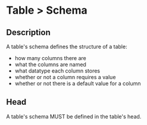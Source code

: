 # Table > Schema

## Description

A table's schema defines the structure of a table:

- how many columns there are
- what the columns are named
- what datatype each column stores
- whether or not a column requires a value
- whether or not there is a default value for a column

## Head

A table's schema MUST be defined in the table's head.

```html

```

